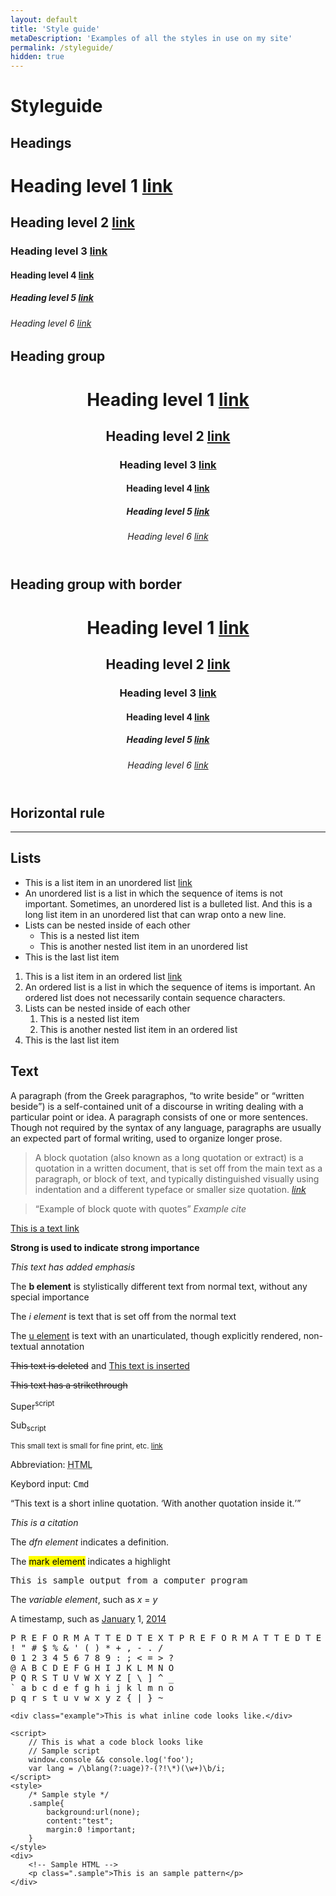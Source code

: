 ```yaml
---
layout: default
title: 'Style guide'
metaDescription: 'Examples of all the styles in use on my site' 
permalink: /styleguide/
hidden: true
---
```

# Styleguide

## Headings

# Heading level 1 [link](#)
## Heading level 2 [link](#)
### Heading level 3 [link](#)
#### Heading level 4 [link](#)
##### Heading level 5 [link](#)
###### Heading level 6 [link](#)

## Heading group

<header class="hgroup">
	<h1>Heading level 1 <a href="#">link</a></h1>
	<h2>Heading level 2 <a href="#">link</a></h2>
	<h3>Heading level 3 <a href="#">link</a></h3>	
	<h4>Heading level 4 <a href="#">link</a></h4>
	<h5>Heading level 5 <a href="#">link</a></h5>
	<h6>Heading level 6 <a href="#">link</a></h6>
</header>

## Heading group with border

<header class="hgroup hgroup-hr">
	<h1>Heading level 1 <a href="#">link</a></h1>
	<h2>Heading level 2 <a href="#">link</a></h2>
	<h3>Heading level 3 <a href="#">link</a></h3>	
	<h4>Heading level 4 <a href="#">link</a></h4>
	<h5>Heading level 5 <a href="#">link</a></h5>
	<h6>Heading level 6 <a href="#">link</a></h6>
</header>

## Horizontal rule

---

## Lists

*	This is a list item in an unordered list [link](#)
*	An unordered list is a list in which the sequence of items is not important. Sometimes, an unordered list is a bulleted list. And this is a long list item in an unordered list that can wrap onto a new line. 
*	Lists can be nested inside of each other
	*	This is a nested list item
	*	This is another nested list item in an unordered list
*	This is the last list item

1.	This is a list item in an ordered list [link](#)
2.	An ordered list is a list in which the sequence of items is important. An ordered list does not necessarily contain sequence characters.
3.	Lists can be nested inside of each other
	1.	This is a nested list item
	2.	This is another nested list item in an ordered list
4.	This is the last list item

## Text

A paragraph (from the Greek paragraphos, <q>to write beside</q> or <q>written beside</q>) is a self-contained unit of a discourse in writing dealing with a particular point or idea. A paragraph consists of one or more sentences. Though not required by the syntax of any language, paragraphs are usually an expected part of formal writing, used to organize longer prose.

> A block quotation (also known as a long quotation or extract) is a quotation in a written document, that is set off from the main text as a paragraph, or block of text, and typically distinguished visually using indentation and a different typeface or smaller size quotation.
> <cite>[link](#)</cite>

> <q>Example of block quote with quotes</q>
> <cite>Example cite</cite>

[This is a text link](#)

**Strong is used to indicate strong importance**

*This text has added emphasis*

The <b>b element</b> is stylistically different text from normal text, without any special importance

The <i>i element</i> is text that is set off from the normal text

The <u>u element</u> is text with an unarticulated, though explicitly rendered, non-textual annotation

<del>This text is deleted</del> and <ins>This text is inserted</ins>

<s>This text has a strikethrough</s>

Super<sup>script</sup>

Sub<sub>script</sub>

<small>This small text is small for fine print, etc. [link](#)</small>

Abbreviation: <abbr title="HyperText Markup Language">HTML</abbr>

Keybord input: <kbd>Cmd</kbd>

<q cite="https://developer.mozilla.org/en-US/docs/HTML/Element/q">This text is a short inline quotation. <q>With another quotation inside it.</q></q>

<cite>This is a citation</cite>

The <dfn>dfn element</dfn> indicates a definition.

The <mark>mark element</mark> indicates a highlight

<samp>This is sample output from a computer program</samp>

The <var>variable element</var>, such as <var>x</var> = <var>y</var>

A timestamp, such as <time datetime="2014-01-01T00:00:00+00:00"><a href="#" rel="directory">January</a> 1, <a href="#" rel="directory">2014</a></time>

<pre>P R E F O R M A T T E D T E X T P R E F O R M A T T E D T E X T
! " # $ % &amp; ' ( ) * + , - . /
0 1 2 3 4 5 6 7 8 9 : ; &lt; = &gt; ?
@ A B C D E F G H I J K L M N O
P Q R S T U V W X Y Z [ \ ] ^ _
` a b c d e f g h i j k l m n o
p q r s t u v w x y z { | } ~</pre>

`<div class="example">This is what inline code looks like.</div>`

	<script>
		// This is what a code block looks like
		// Sample script
		window.console && console.log('foo');
		var lang = /\blang(?:uage)?-(?!\*)(\w+)\b/i;
	</script>
	<style>
		/* Sample style */
		.sample{
			background:url(none);
			content:"test";
			margin:0 !important;
    	}
	</style>
	<div>
		<!-- Sample HTML -->
		<p class=".sample">This is an sample pattern</p>
	</div>